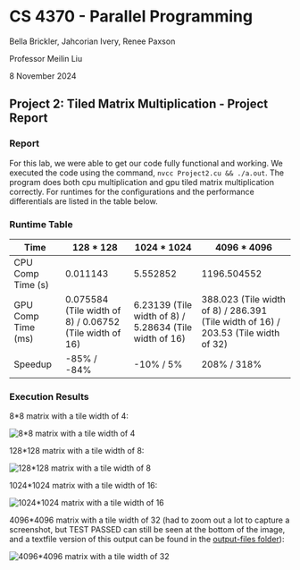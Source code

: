 # CS 4370 - Parallel Programming
Bella Brickler, Jahcorian Ivery, Renee Paxson

Professor Meilin Liu

8 November 2024

## Project 2: Tiled Matrix Multiplication - Project Report

### Report
For this lab, we were able to get our code fully functional and working. We executed the code using the command, `nvcc Project2.cu && ./a.out`. The program does both cpu multiplication and gpu tiled matrix multiplication correctly. For runtimes for the configurations and the performance differentials are listed in the table below. 

### Runtime Table

Time | 128 * 128 | 1024 * 1024 | 4096 * 4096
-----|-----------|-------------|-------------|
CPU Comp Time (s) | 0.011143 | 5.552852 | 1196.504552 |
GPU Comp Time (ms) | 0.075584 (Tile width of 8) / 0.06752 (Tile width of 16) | 6.23139 (Tile width of 8) / 5.28634 (Tile width of 16) | 388.023 (Tile width of 8) / 286.391 (Tile width of 16) / 203.53 (Tile width of 32) |
Speedup | -85% / -84% | -10% / 5% | 208% / 318%

### Execution Results
8*8 matrix with a tile width of 4:

![8*8 matrix with a tile width of 4](./images/8matrix-4tile-output.png)

128*128 matrix with a tile width of 8:

![128*128 matrix with a tile width of 8](./images/128matrix-8tile-output.png)

1024*1024 matrix with a tile width of 16:

![1024*1024 matrix with a tile width of 16](./images/1024matrix-16tile-output.JPG)

4096*4096 matrix with a tile width of 32 (had to zoom out a lot to capture a screenshot, but TEST PASSED can still be seen at the bottom of the image, and a textfile version of this output can be found in the [output-files folder](./output-files/4096matrix-32tile-output.txt)):

![4096*4096 matrix with a tile width of 32](./images/4096matrix-32tile-outtput.JPG)